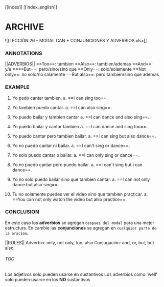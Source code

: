 
[[index]]
[[index_english]]


# ARCHIVE
![[LECCIÓN 26 - MODAL CAN + CONJUNCIONES Y ADVERBIOS.xlsx]]

### ANNOTATIONS
||ADVERBIOS||
==Too==: tambien
==Also==: tambien/ademas
==And==: y/e
====But==: pero/sino/sino que
==Only==: solo/solamente
==Not only==: no solo/no salamente
==But also==: pero tambien/sino que ademas



### EXAMPLE
1. Yo pedo cantar tambien.
	a. ==I can sing too==.

2. Yo tambien puedo cantar.
	a. ==I can also sing==.  

3. Yo puedo bailar y tambien cantar
	a. ==I can dance and also sing==.

4. Yo puedo bailar y cantar tambien
	a. ==I can dance and sing too==.

5. Yo puedo cantar pero tambien bailar.
	a. ==I can sing but also dance==.

6. Yo no puedo cantar ni bailar.
	a. ==I can't sing or dance==.

7. Yo solo puedo cantar o bailar.
	a. ==I can only sing or dance==.

8. Yo no puedo cantar pero puedo bailar.
	a. ==I can't sing but i can dance==.

9. Yo no solo puedo bailar sino que tambien cantar.
	a. ==I can not only dance but also sing==.

10. Tu no solamente puedes ver el video sino que tambien practicar.
	a. ==You can not only watch the video but also practice==.


### CONCLUSION
En este caso los **adverbios** se agregan ``despues del modal`` para una mejor estructura. 
En cambie las **conjunciones** se agregan en ``cualquier parte de la oracion``. 


||RULES||
Adverbio: only, not only, too, also
Conjugación: and, or, but, but also.

###### TOO
 Los adjetivos solo pueden usarse en sustantivos
 Los adverbios como 'well' solo pueden usarse en los **NO** sustantivos
